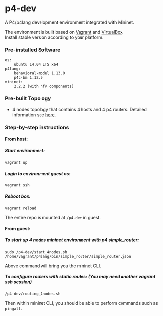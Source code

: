 # p4-dev

A P4/p4lang development environment integrated with Mininet.

The environment is built based on [Vagrant](https://www.vagrantup.com/) and [VirtualBox](https://www.virtualbox.org/).  
Install stable version according to your platform.

### Pre-installed Software

    os:
        ubuntu 14.04 LTS x64
    p4lang:
        behavioral-model 1.13.0
        p4c-bm 1.12.0
    mininet:
        2.2.2 (with nfv components)

### Pre-built Topology

- 4 nodes topology that contains 4 hosts and 4 p4 routers. Detailed information see [here](start_4nodes.sh).

### Step-by-step instructions
#### From host:
##### Start environment:

    vagrant up

##### Login to environment guest os:

    vagrant ssh

##### Reboot box:

    vagrant reload

The entire repo is mounted at `/p4-dev` in guest.  

#### From guest:  
##### To start up 4 nodes mininet environment with p4 simple_router:

    sudo /p4-dev/start_4nodes.sh /home/vagrant/p4lang/bin/simple_router/simple_router.json

Above command will bring you the mininet CLI.

##### To configure routers with static routes: (You may need another vagrant ssh session)

    /p4-dev/routing_4nodes.sh

Then within mininet CLI, you should be able to perform commands such as `pingall`.

